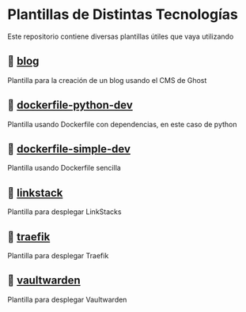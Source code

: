 # Plantillas de Distintas Tecnologías

Este repositorio contiene diversas plantillas útiles que vaya utilizando

## 📘 [blog](./blog)
Plantilla para la creación de un blog usando el CMS de Ghost

## 🐍 [dockerfile-python-dev](./dockerfile-python-dev)
Plantilla usando Dockerfile con dependencias, en este caso de python

## 🐳 [dockerfile-simple-dev](./dockerfile-simple-dev)
Plantilla usando Dockerfile sencilla

## 🔗 [linkstack](./linkstack)
Plantilla para desplegar LinkStacks

## 🧭 [traefik](./traefik)
Plantilla para desplegar Traefik

## 🔐 [vaultwarden](./vaultwarden)
Plantilla para desplegar Vaultwarden
